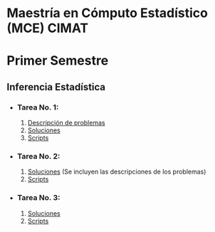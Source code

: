 # Maestría en Cómputo Estadístico (MCE) CIMAT

# Primer Semestre

## Inferencia Estadística
*  ### Tarea No. 1:
    1. [Descripción de problemas](Estadistica_Inferencial/Tarea_01/Tarea1_Descripción.pdf)
    2. [Soluciones](Estadistica_Inferencial/Tarea_01/Tarea_1_Juan_Monsivais.pdf.pdf)
    3. [Scripts](Estadistica_Inferencial/Tarea_01/Codigos_Tarea_1_Juan_Monsivais)


*  ### Tarea No. 2:
    1. [Soluciones](Estadistica_Inferencial/Tarea_02/Tarea_2_Juan_Monsivais.pdf) (Se incluyen las descripciones de los problemas)
    2. [Scripts](Estadistica_Inferencial/Tarea_02/Notebooks)
* ### Tarea No. 3:
  1. [Soluciones](Estadistica_Inferencial/Tarea_03/Tarea_3_Juan_Monsivais.pdf)
  2. [Scripts](Estadistica_Inferencial/Tarea_03/Scripts)
     
